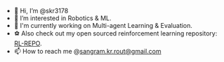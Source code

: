 - 👋 Hi, I’m @skr3178
- 👀 I’m interested in Robotics & ML.
- 🌱 I'm currently working on Multi-agent Learning & Evaluation.
- ⚽ Also check out my open sourced reinforcement learning repository: [RL-REPO](https://github.com/skr3178/reinforcement_learning.git).
- 📫 How to reach me @sangram.kr.rout@gmail.com

<!---
skr3178/skr3178 is a ✨ special ✨ repository because its `README.md` (this file) appears on your GitHub profile.
You can click the Preview link to take a look at your changes.
--->
